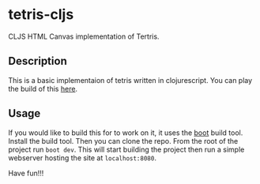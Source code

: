 # tetris-cljs
CLJS HTML Canvas implementation of Tertris.

## Description
This is a basic implementaion of tetris written in clojurescript. You can play
the build of this [here][lightscale-tetris].

## Usage
If you would like to build this for to work on it, it uses the
[boot][boot-github] build tool. Install the build tool. Then you can clone
the repo. From the root of the project run `boot dev`. This will start building
the project then run a simple webserver hosting the site at `localhost:8080`.

Have fun!!!

[lightscale-tetris]: https://lightscale.co.uk/tetris
[boot-github]: https://github.com/boot-clj/boot

